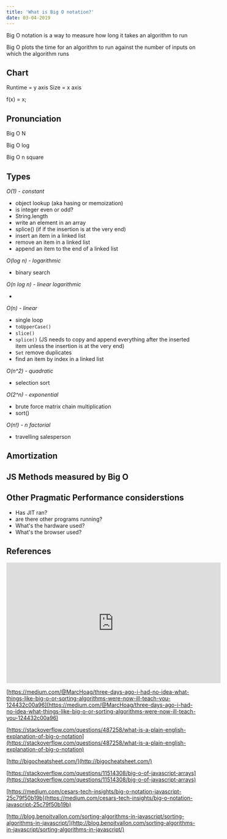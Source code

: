```yaml
---
title: 'What is Big O notation?'
date: 03-04-2019
---
```


Big O notation is a way to measure how long it takes an algorithm to run

Big O plots the time for an algorithm to run against the number of inputs on which the algorithm runs

## Chart

Runtime = y axis
Size = x axis

f(x) = x;

## Pronunciation

Big O N

Big O log

Big O n square

## Types

*O(1) - constant*

- object lookup (aka hasing or memoization)
- is integer even or odd?
- String.length
- write an element in an array
- splice() (if if the insertion is at the very end)
- insert an item in a linked list
- remove an item in a linked list
- append an item to the end of a linked list

*O(log n) - logarithmic*

- binary search

*O(n log n) - linear logarithmic*

-

*O(n) - linear*

- single loop
- `toUpperCase()`
- `slice()`
- `splice()` (JS needs to copy and append everything after the inserted item unless the insertion is at the very end)
- `Set` remove duplicates
- find an item by index in a linked list

*O(n^2) - quadratic*

- selection sort

*O(2^n) - exponential*

- brute force matrix chain multiplication
- sort()

*O(n!) - n factorial*

- travelling salesperson


## Amortization


## JS Methods measured by Big O



## Other Pragmatic Performance considerstions

- Has JIT ran?
- are there other programs running?
- What's the hardware used?
- What's the browser used?

## References

<iframe width="560" height="315" src="https://www.youtube.com/embed/KatlvCFHPRo" frameborder="0" allow="accelerometer; autoplay; encrypted-media; gyroscope; picture-in-picture" allowfullscreen></iframe>

[https://medium.com/@MarcHoag/three-days-ago-i-had-no-idea-what-things-like-big-o-or-sorting-algorithms-were-now-ill-teach-you-124432c00a96](https://medium.com/@MarcHoag/three-days-ago-i-had-no-idea-what-things-like-big-o-or-sorting-algorithms-were-now-ill-teach-you-124432c00a96)

[https://stackoverflow.com/questions/487258/what-is-a-plain-english-explanation-of-big-o-notation](https://stackoverflow.com/questions/487258/what-is-a-plain-english-explanation-of-big-o-notation)

[http://bigocheatsheet.com/](http://bigocheatsheet.com/)

[https://stackoverflow.com/questions/11514308/big-o-of-javascript-arrays](https://stackoverflow.com/questions/11514308/big-o-of-javascript-arrays)

[https://medium.com/cesars-tech-insights/big-o-notation-javascript-25c79f50b19b](https://medium.com/cesars-tech-insights/big-o-notation-javascript-25c79f50b19b)

[http://blog.benoitvallon.com/sorting-algorithms-in-javascript/sorting-algorithms-in-javascript/](http://blog.benoitvallon.com/sorting-algorithms-in-javascript/sorting-algorithms-in-javascript/)